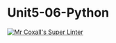 # Unit5-06-Python
[![Mr Coxall's Super Linter](https://github.com/ICS3U-C-Programming-SantiagoH/Unit5-06-Python/workflows/Mr%20Coxall's%20Super%20Linter/badge.svg)](https://github.com/ICS3U-C-Programming-SantiagoH/Unit5-06-Python/actions/)
